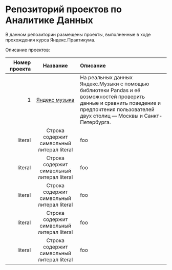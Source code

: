 # Репозиторий проектов по Аналитике Данных

В данном репозитории размещены проекты, выполненные в ходе прохождения курса Яндекс.Практикума.

Описание проектов:

| Номер проекта | Название | Описание|
|----:|:----:|:----------|
| 1 | [Яндекс музыка]([http://sabaka.net](https://github.com/vlr78vlr/practicum.yandex/tree/main/%D0%AF%D0%BD%D0%B4%D0%B5%D0%BA%D1%81%20%D0%BC%D1%83%D0%B7%D1%8B%D0%BA%D0%B0))| На реальных данных Яндекс.Музыки c помощью библиотеки Pandas и её возможностей проверить данные и сравнить поведение и предпочтения пользователей двух столиц — Москвы и Санкт-Петербурга. |
| literal | Строка содержит символьный литерал literal | foo |
| literal | Строка содержит символьный литерал literal | foo |
| literal | Строка содержит символьный литерал literal | foo |
| literal | Строка содержит символьный литерал literal | foo |
| literal | Строка содержит символьный литерал literal | foo |

